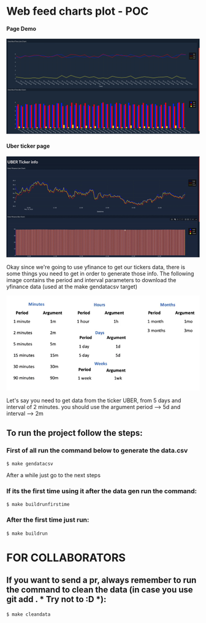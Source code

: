 # Web feed charts plot - POC 

#### Page Demo
![page_demo_png](docs/previews/page_demo.png)

#### Uber ticker page
![page_demo_gif](docs/previews/preview_demo.gif)

Okay since we're going to use yfinance to get our tickers data, there is some things you need to get in order to generate those info. The following image contains the period and interval parameters to download the yfinance data (used at the make gendatacsv target)

![Finance_data](docs/yfinance/yfinance_data.png)

Let's say you need to get data from the ticker UBER, from 5 days and interval of 2 minutes. you should use the argument period --> 5d and interval --> 2m

## To run the project follow the steps:

### First of all run the command below to generate the data.csv
    $ make gendatacsv

After a while just go to the next steps

### If its the first time using it after the data gen run the command:
	$ make buildrunfirstime

### After the first time just run:
	$ make buildrun


# FOR COLLABORATORS

## If you want to send a pr, always remember to run the command to clean the data (in case you use git add . * Try not to :D *):
	$ make cleandata
